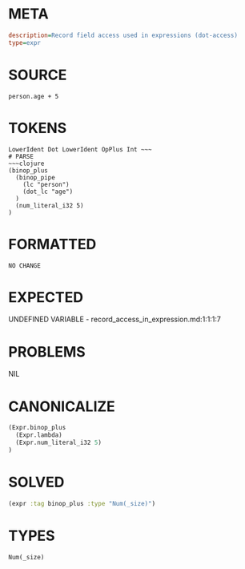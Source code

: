 # META
~~~ini
description=Record field access used in expressions (dot-access)
type=expr
~~~
# SOURCE
~~~roc
person.age + 5
~~~
# TOKENS
~~~text
LowerIdent Dot LowerIdent OpPlus Int ~~~
# PARSE
~~~clojure
(binop_plus
  (binop_pipe
    (lc "person")
    (dot_lc "age")
  )
  (num_literal_i32 5)
)
~~~
# FORMATTED
~~~roc
NO CHANGE
~~~
# EXPECTED
UNDEFINED VARIABLE - record_access_in_expression.md:1:1:1:7
# PROBLEMS
NIL
# CANONICALIZE
~~~clojure
(Expr.binop_plus
  (Expr.lambda)
  (Expr.num_literal_i32 5)
)
~~~
# SOLVED
~~~clojure
(expr :tag binop_plus :type "Num(_size)")
~~~
# TYPES
~~~roc
Num(_size)
~~~
